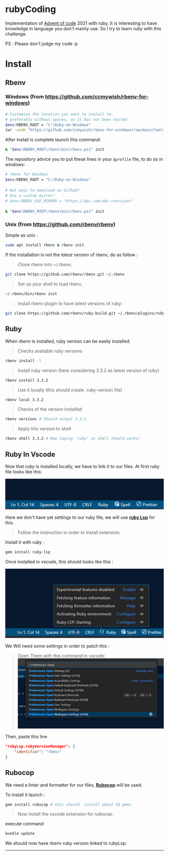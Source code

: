 # rubyCoding
Implementation of [Advent of code](https://adventofcode.com/2021/) 2021 with ruby. It is interesting to have knowledge in language you don't mainly use. So I try to learn *ruby* with this challenge.

PS : Please don't judge my code :p


# Install


## Rbenv

### Windows (from https://github.com/ccmywish/rbenv-for-windows)

```sh
# Customize the location you want to install to,
# preferably without spaces, as it has not been tested
$env:RBENV_ROOT = "C:\Ruby-on-Windows"
iwr -useb "https://github.com/ccmywish/rbenv-for-windows/raw/main/tools/install.ps1" | iex
```

After install is complete launch this command:

```sh
& "$env:RBENV_ROOT\rbenv\bin\rbenv.ps1" init
```

The repository advice you to put these lines in your ```$profile``` file, to do so in windows:

```sh
# rbenv for Windows
$env:RBENV_ROOT = "C:\Ruby-on-Windows"

# Not easy to download on Github?
# Use a custom mirror!
# $env:RBENV_USE_MIRROR = "https://abc.com/abc-<version>"

& "$env:RBENV_ROOT\rbenv\bin\rbenv.ps1" init
```


### Unix (from https://github.com/rbenv/rbenv)


Simple as unix :

```sh
sudo apt install rbenv & rbenv init
```

If the installation is not the *latest version* of rbenv, do as follow : 

> Clone rbenv into ~/.rbenv.
```sh
git clone https://github.com/rbenv/rbenv.git ~/.rbenv
```

> Set up your shell to load rbenv.
```sh
~/.rbenv/bin/rbenv init
```

> Install rbenv plugin to have latest versions of ruby:

```sh
git clone https://github.com/rbenv/ruby-build.git ~/.rbenv/plugins/ruby-build
```


## Ruby

When _rbenv_ is installed, ruby version can be easily installed.

> Checks available ruby versions
```sh
rbenv install -l
```

> Install ruby version (here considering 3.3.2 as latest version of ruby)
```sh
rbenv install 3.3.2
```

> Use it locally (this should create .ruby-version file)
```sh
rbenv local 3.3.2
```

> Checks of the version installed
```sh
rbenv versions # Should output 3.3.2
```

> Apply this version to shell
```sh
rbenv shell 3.3.2 # Now taping 'ruby' in shell should works!
```


## Ruby In Vscode


Now that *ruby* is installed locally, we have to link it to our files. At first ruby file looks like this:

![Vscode picture ruby extension 1](pictures/1.png)

Here we don't have yet settings to our ruby file, we will use **[ruby Lsp](https://code.visualstudio.com/docs/languages/ruby)**
for this.

> Follow the instruction in order to install extension.
> 

Install it with ruby : 

```sh
gem install ruby-lsp
```

Once installed in vscode, this should looks like this : 

![Vscode picture ruby extension 2](pictures/2.png)

We Will need some settings in order to patch this :

> Open Them with this command in vscode:
![vscode settings](pictures/3.png)

Then, paste this line 

```json
"rubyLsp.rubyVersionManager": {
    "identifier": "rbenv"
}
```

## Rubocop


We need a linter and formatter for our files, **[Rubocop](https://github.com/rubocop/vscode-rubocop)** will
be used.

To install it launch :

```sh
gem install rubocop # this should  install about 10 gems
```

> Now install the vscode extension for _rubocop_.

execute command

```sh
bundle update
```



We should now have rbenv ruby version linked to rubyLsp:



------------------------------------------------